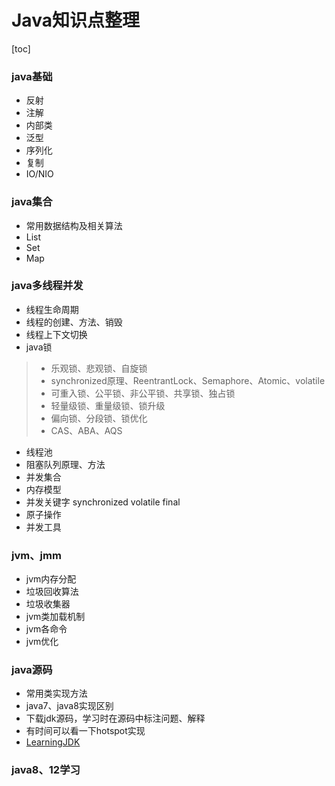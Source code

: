 # Java知识点整理

[toc]

### java基础
* 反射
* 注解
* 内部类
* 泛型
* 序列化
* 复制
* IO/NIO
### java集合
* 常用数据结构及相关算法
* List
* Set
* Map
### java多线程并发
* 线程生命周期
* 线程的创建、方法、销毁
* 线程上下文切换
* java锁
>* 乐观锁、悲观锁、自旋锁
>* synchronized原理、ReentrantLock、Semaphore、Atomic、volatile
>* 可重入锁、公平锁、非公平锁、共享锁、独占锁
>* 轻量级锁、重量级锁、锁升级
>* 偏向锁、分段锁、锁优化
>* CAS、ABA、AQS
* 线程池
* 阻塞队列原理、方法
* 并发集合
* 内存模型
* 并发关键字 synchronized volatile final
* 原子操作
* 并发工具
### jvm、jmm
* jvm内存分配
* 垃圾回收算法
* 垃圾收集器
* jvm类加载机制
* jvm各命令
* jvm优化
### java源码
* 常用类实现方法
* java7、java8实现区别
* 下载jdk源码，学习时在源码中标注问题、解释
* 有时间可以看一下hotspot实现
* [LearningJDK](https://github.com/kangjianwei/LearningJDK/blob/master/%E5%B7%B2%E9%98%85%E4%BB%A3%E7%A0%81%E6%B8%85%E5%8D%95_%E6%8C%89%E5%8A%9F%E8%83%BD%E6%8E%92%E5%BA%8F.md)
### java8、12学习
